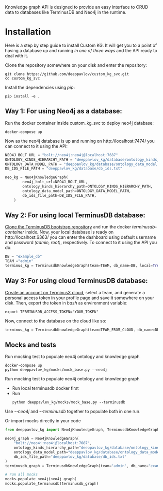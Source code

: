 Knowledge graph API is designed to provide an easy interface to CRUD data to databases like TerminusDB and Neo4j in the runtime.
# Installation

Here is a step by step guide to install Custom KG. It will get you to a point of having 
a database up and running *in one of three ways* and the API ready to deal with it.

Clone the repository somewhere on your disk and enter the repository:
```
git clone https://github.com/deeppavlov/custom_kg_svc.git
cd custom_kg_svc
```

Install the dependencies using *pip*:
```
pip install -e .
```

## Way 1: For using Neo4j as a database:

Run the docker container inside custom_kg_svc to deploy neo4j database:

```
docker-compose up
```
Now as the neo4j database is up and running on http://localhost:7474/ you can connect to it using the API:

```python
NEO4J_BOLT_URL = "bolt://neo4j:neo4j@localhost:7687"
ONTOLOGY_KINDS_HIERARCHY_PATH = "deeppavlov_kg/database/ontology_kinds_hierarchy.pickle"
ONTOLOGY_DATA_MODEL_PATH = "deeppavlov_kg/database/ontology_data_model.json"
DB_IDS_FILE_PATH = "deeppavlov_kg/database/db_ids.txt"

neo_kg = Neo4jKnowledgeGraph(
        neo4j_bolt_url=NEO4J_BOLT_URL,
        ontology_kinds_hierarchy_path=ONTOLOGY_KINDS_HIERARCHY_PATH,
        ontology_data_model_path=ONTOLOGY_DATA_MODEL_PATH,
        db_ids_file_path=DB_IDS_FILE_PATH,
    )
```

## Way 2: For using local TerminusDB database:

[Clone the TerminusDB bootstrap repository](https://terminusdb.com/docs/get-started/install/install-as-docker-container#clone-the-terminusdb-bootstrap) and run the docker *terminusdb-container* inside. Now, your local database is ready on http://localhost:6363/ you can enter the dashboard using default username and password *(admin, root)*, respectively. To connect to it using the API you do:

```python
DB = "example_db"
TEAM ="admin"
terminus_kg = TerminusdbKnowledgeGraph(team=TEAM, db_name=DB, local=True)
```
## Way 3: For using cloud TerminusDB database:

[Create an account on TerminusX cloud](https://dashboard.terminusdb.com/), select a team, and generate a personal access token in your profile page and save it somewhere on your disk. Then, export the token in *bash* as environment variable:

```
export TERMINUSDB_ACCESS_TOKEN="YOUR_TOKEN"
```
Now, connect to the database on the cloud like so:

```python
terminus_kg = TerminusdbKnowledgeGraph(team=TEAM_FROM_CLOUD, db_name=DB)
```
## Mocks and tests
Run mocking test to populate neo4j ontology and knowledge graph
```
docker-compose up
python deeppavlov_kg/mocks/mock_base.py --neo4j
```

Run mocking test to populate neo4j ontology and knowledge graph
* Run local terminusdb docker first
* Run
    ```
    python deeppavlov_kg/mocks/mock_base.py --terminusdb
    ```
Use *--neo4j* and *--terminusdb* together to populate both in one run.

Or import mocks directly in your code

```python
from deeppavlov_kg import Neo4jKnowledgeGraph, TerminusdbKnowledgeGraph, mocks

neo4j_graph = Neo4jKnowledgeGraph(
    "bolt://neo4j:neo4j@localhost:7687",
    ontology_kinds_hierarchy_path="deeppavlov_kg/database/ontology_kinds_hierarchy.pickle",
    ontology_data_model_path="deeppavlov_kg/database/ontology_data_model.json",
    db_ids_file_path="deeppavlov_kg/database/db_ids.txt"
)
terminusdb_graph = TerminusdbKnowledgeGraph(team="admin", db_name="example_db", local=True)

# run all mocks
mocks.populate_neo4j(neo4j_graph)
mocks.populate_terminusdb(terminusdb_graph)

```
